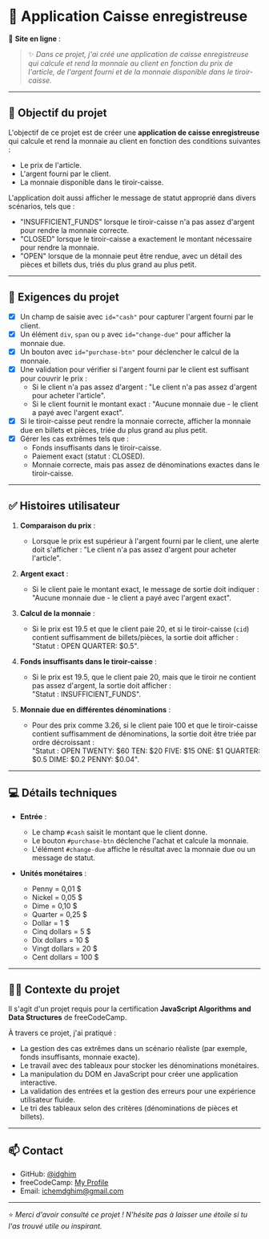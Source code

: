 # 🏦 Application Caisse enregistreuse

🔗 **Site en ligne** : []()

> ✨ *Dans ce projet, j'ai créé une application de caisse enregistreuse qui calcule et rend la monnaie au client en fonction du prix de l'article, de l'argent fourni et de la monnaie disponible dans le tiroir-caisse.*

---

## 🎯 Objectif du projet

L'objectif de ce projet est de créer une **application de caisse enregistreuse** qui calcule et rend la monnaie au client en fonction des conditions suivantes :
- Le prix de l'article.
- L'argent fourni par le client.
- La monnaie disponible dans le tiroir-caisse.

L'application doit aussi afficher le message de statut approprié dans divers scénarios, tels que :
- "INSUFFICIENT_FUNDS" lorsque le tiroir-caisse n'a pas assez d'argent pour rendre la monnaie correcte.
- "CLOSED" lorsque le tiroir-caisse a exactement le montant nécessaire pour rendre la monnaie.
- "OPEN" lorsque de la monnaie peut être rendue, avec un détail des pièces et billets dus, triés du plus grand au plus petit.

---

## 📌 Exigences du projet

- [x] Un champ de saisie avec `id="cash"` pour capturer l'argent fourni par le client.
- [x] Un élément `div`, `span` ou `p` avec `id="change-due"` pour afficher la monnaie due.
- [x] Un bouton avec `id="purchase-btn"` pour déclencher le calcul de la monnaie.
- [x] Une validation pour vérifier si l'argent fourni par le client est suffisant pour couvrir le prix :
  - Si le client n'a pas assez d'argent : "Le client n'a pas assez d'argent pour acheter l'article".
  - Si le client fournit le montant exact : "Aucune monnaie due - le client a payé avec l'argent exact".
- [x] Si le tiroir-caisse peut rendre la monnaie correcte, afficher la monnaie due en billets et pièces, triée du plus grand au plus petit.
- [x] Gérer les cas extrêmes tels que :
  - Fonds insuffisants dans le tiroir-caisse.
  - Paiement exact (statut : CLOSED).
  - Monnaie correcte, mais pas assez de dénominations exactes dans le tiroir-caisse.

---

## ✅ Histoires utilisateur

1. **Comparaison du prix** :
   - Lorsque le prix est supérieur à l'argent fourni par le client, une alerte doit s'afficher : "Le client n'a pas assez d'argent pour acheter l'article".
   
2. **Argent exact** :
   - Si le client paie le montant exact, le message de sortie doit indiquer : "Aucune monnaie due - le client a payé avec l'argent exact".

3. **Calcul de la monnaie** :
   - Si le prix est 19.5 et que le client paie 20, et si le tiroir-caisse (`cid`) contient suffisamment de billets/pièces, la sortie doit afficher :  
   "Statut : OPEN QUARTER: $0.5".

4. **Fonds insuffisants dans le tiroir-caisse** :
   - Si le prix est 19.5, que le client paie 20, mais que le tiroir ne contient pas assez d'argent, la sortie doit afficher :  
   "Statut : INSUFFICIENT_FUNDS".

5. **Monnaie due en différentes dénominations** :
   - Pour des prix comme 3.26, si le client paie 100 et que le tiroir-caisse contient suffisamment de dénominations, la sortie doit être triée par ordre décroissant :  
   "Statut : OPEN TWENTY: $60 TEN: $20 FIVE: $15 ONE: $1 QUARTER: $0.5 DIME: $0.2 PENNY: $0.04".

---

## 💻 Détails techniques

- **Entrée** : 
  - Le champ `#cash` saisit le montant que le client donne.
  - Le bouton `#purchase-btn` déclenche l'achat et calcule la monnaie.
  - L'élément `#change-due` affiche le résultat avec la monnaie due ou un message de statut.

- **Unités monétaires** : 
  - Penny = 0,01 $
  - Nickel = 0,05 $
  - Dime = 0,10 $
  - Quarter = 0,25 $
  - Dollar = 1 $
  - Cinq dollars = 5 $
  - Dix dollars = 10 $
  - Vingt dollars = 20 $
  - Cent dollars = 100 $

---

## 🧑‍💻 Contexte du projet

Il s'agit d'un projet requis pour la certification **JavaScript Algorithms and Data Structures** de freeCodeCamp.

À travers ce projet, j'ai pratiqué :

- La gestion des cas extrêmes dans un scénario réaliste (par exemple, fonds insuffisants, monnaie exacte).
- Le travail avec des tableaux pour stocker les dénominations monétaires.
- La manipulation du DOM en JavaScript pour créer une application interactive.
- La validation des entrées et la gestion des erreurs pour une expérience utilisateur fluide.
- Le tri des tableaux selon des critères (dénominations de pièces et billets).

---

## 📫 Contact

- GitHub: [@idghim](https://github.com/idghim)  
- freeCodeCamp: [My Profile](https://www.freecodecamp.org/IchemD)  
- Email: [ichemdghim@gmail.com](mailto:ichemdghim@gmail.com)

---

⭐ *Merci d'avoir consulté ce projet ! N'hésite pas à laisser une étoile si tu l'as trouvé utile ou inspirant.*
